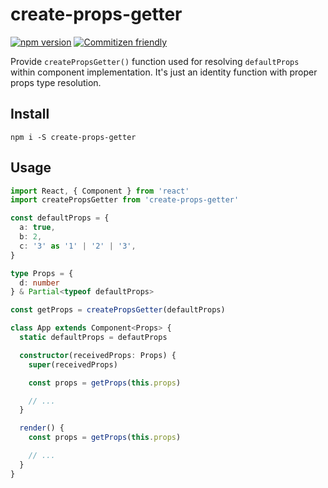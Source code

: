 # create-props-getter

[![npm version](https://badge.fury.io/js/create-props-getter.svg)](https://badge.fury.io/js/create-props-getter)
[![Commitizen friendly](https://img.shields.io/badge/commitizen-friendly-brightgreen.svg)](http://commitizen.github.io/cz-cli/)

Provide `createPropsGetter()` function used for resolving `defaultProps` within component implementation. It's just an identity function with proper props type resolution.

## Install

```
npm i -S create-props-getter
```

## Usage

```typescript
import React, { Component } from 'react'
import createPropsGetter from 'create-props-getter'

const defaultProps = {
  a: true,
  b: 2,
  c: '3' as '1' | '2' | '3',
}

type Props = {
  d: number
} & Partial<typeof defaultProps>

const getProps = createPropsGetter(defaultProps)

class App extends Component<Props> {
  static defaultProps = defautProps

  constructor(receivedProps: Props) {
    super(receivedProps)

    const props = getProps(this.props)

    // ...
  }

  render() {
    const props = getProps(this.props)

    // ...
  }
}
```

